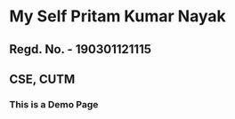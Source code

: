 <!DOCTYPE html>
<html lang="en">

<body>
    <h1>My Self Pritam Kumar Nayak</h1>
    <h2>Regd. No. - 190301121115</h2>
    <h2>CSE, CUTM</h2>
    <h3>This is a Demo Page</h3>
</body>
</html>

